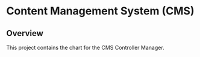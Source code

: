 # Content Management System (CMS)

## Overview

This project contains the chart for the CMS Controller Manager.
